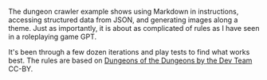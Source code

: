 The dungeon crawler example shows using Markdown in instructions, accessing structured data from JSON, and generating images along a theme. Just as importantly, it is about as complicated of rules as I have seen in a roleplaying game GPT.

It's been through a few dozen iterations and play tests to find what works best. The rules are based on [Dungeons of the Dungeons by the Dev Team](https://thedevteam.itch.io/dungeons-of-the-dungeons) CC-BY.